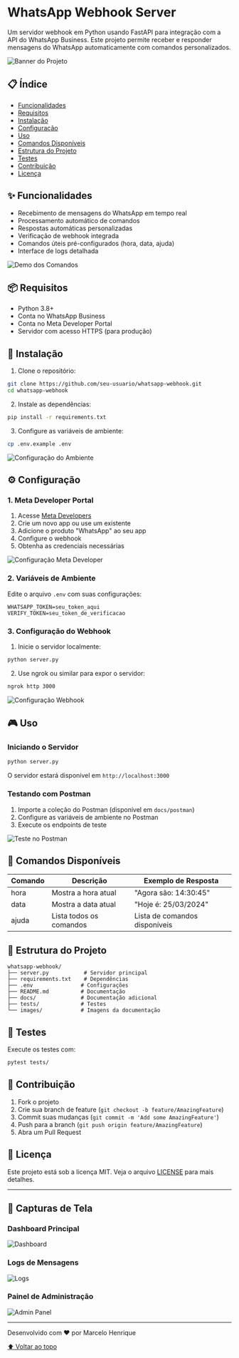 # WhatsApp Webhook Server

Um servidor webhook em Python usando FastAPI para integração com a API do WhatsApp Business. Este projeto permite receber e responder mensagens do WhatsApp automaticamente com comandos personalizados.

![Banner do Projeto](./images/banner.png)

## 📋 Índice

- [Funcionalidades](#-funcionalidades)
- [Requisitos](#-requisitos)
- [Instalação](#-instalação)
- [Configuração](#-configuração)
- [Uso](#-uso)
- [Comandos Disponíveis](#-comandos-disponíveis)
- [Estrutura do Projeto](#-estrutura-do-projeto)
- [Testes](#-testes)
- [Contribuição](#-contribuição)
- [Licença](#-licença)

## ✨ Funcionalidades

- Recebimento de mensagens do WhatsApp em tempo real
- Processamento automático de comandos
- Respostas automáticas personalizadas
- Verificação de webhook integrada
- Comandos úteis pré-configurados (hora, data, ajuda)
- Interface de logs detalhada

![Demo dos Comandos](./images/demo-commands.png)

## 📦 Requisitos

- Python 3.8+
- Conta no WhatsApp Business
- Conta no Meta Developer Portal
- Servidor com acesso HTTPS (para produção)

## 🚀 Instalação

1. Clone o repositório:
```bash
git clone https://github.com/seu-usuario/whatsapp-webhook.git
cd whatsapp-webhook
```

2. Instale as dependências:
```bash
pip install -r requirements.txt
```

3. Configure as variáveis de ambiente:
```bash
cp .env.example .env
```

![Configuração do Ambiente](./images/env-setup.png)

## ⚙️ Configuração

### 1. Meta Developer Portal

1. Acesse [Meta Developers](https://developers.facebook.com/)
2. Crie um novo app ou use um existente
3. Adicione o produto "WhatsApp" ao seu app
4. Configure o webhook
5. Obtenha as credenciais necessárias

![Configuração Meta Developer](./images/meta-dev-setup.png)

### 2. Variáveis de Ambiente

Edite o arquivo `.env` com suas configurações:

```env
WHATSAPP_TOKEN=seu_token_aqui
VERIFY_TOKEN=seu_token_de_verificacao
```

### 3. Configuração do Webhook

1. Inicie o servidor localmente:
```bash
python server.py
```

2. Use ngrok ou similar para expor o servidor:
```bash
ngrok http 3000
```

![Configuração Webhook](./images/webhook-setup.png)

## 🎮 Uso

### Iniciando o Servidor

```bash
python server.py
```

O servidor estará disponível em `http://localhost:3000`

### Testando com Postman

1. Importe a coleção do Postman (disponível em `docs/postman`)
2. Configure as variáveis de ambiente no Postman
3. Execute os endpoints de teste

![Teste no Postman](./images/postman-test.png)

## 🤖 Comandos Disponíveis

| Comando | Descrição | Exemplo de Resposta |
|---------|-----------|-------------------|
| hora    | Mostra a hora atual | "Agora são: 14:30:45" |
| data    | Mostra a data atual | "Hoje é: 25/03/2024" |
| ajuda   | Lista todos os comandos | Lista de comandos disponíveis |

## 📁 Estrutura do Projeto

```
whatsapp-webhook/
├── server.py           # Servidor principal
├── requirements.txt    # Dependências
├── .env               # Configurações
├── README.md          # Documentação
├── docs/              # Documentação adicional
├── tests/             # Testes
└── images/            # Imagens da documentação
```

## 🧪 Testes

Execute os testes com:
```bash
pytest tests/
```

## 🤝 Contribuição

1. Fork o projeto
2. Crie sua branch de feature (`git checkout -b feature/AmazingFeature`)
3. Commit suas mudanças (`git commit -m 'Add some AmazingFeature'`)
4. Push para a branch (`git push origin feature/AmazingFeature`)
5. Abra um Pull Request

## 📄 Licença

Este projeto está sob a licença MIT. Veja o arquivo [LICENSE](LICENSE) para mais detalhes.

---

## 📸 Capturas de Tela

### Dashboard Principal
![Dashboard](./images/dashboard.png)

### Logs de Mensagens
![Logs](./images/message-logs.png)

### Painel de Administração
![Admin Panel](./images/admin-panel.png)

---

Desenvolvido com ❤️ por Marcelo Henrique

[⬆ Voltar ao topo](#whatsapp-webhook-server) 
